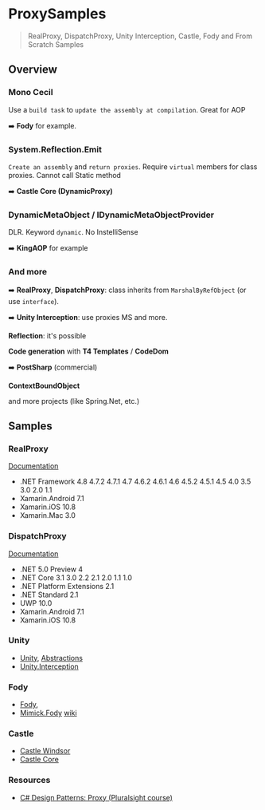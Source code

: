 # ProxySamples
 
 > RealProxy, DispatchProxy, Unity Interception, Castle, Fody and From Scratch Samples


## Overview

### Mono Cecil

Use a `build task` to `update the assembly at compilation`. Great for AOP

:arrow_right: **Fody** for example.

### System.Reflection.Emit

`Create an assembly` and `return proxies`. Require `virtual` members for class proxies. Cannot call Static method

:arrow_right: **Castle Core (DynamicProxy)**


### DynamicMetaObject / IDynamicMetaObjectProvider

DLR. Keyword `dynamic`. No InstelliSense

:arrow_right: **KingAOP** for example

### And more

:arrow_right: **RealProxy**, **DispatchProxy**: class inherits from `MarshalByRefObject` (or use `interface`).

:arrow_right: **Unity Interception**: use proxies MS and more.

**Reflection**: it's possible

**Code generation** with **T4 Templates** / **CodeDom**

:arrow_right: **PostSharp** (commercial)

**ContextBoundObject**

and more projects (like Spring.Net, etc.)

## Samples

### RealProxy 

[Documentation](https://docs.microsoft.com/en-us/dotnet/api/system.runtime.remoting.proxies.realproxy?view=netframework-4.8)

* .NET Framework 4.8 4.7.2 4.7.1 4.7 4.6.2 4.6.1 4.6 4.5.2 4.5.1 4.5 4.0 3.5 3.0 2.0 1.1
* Xamarin.Android 7.1
* Xamarin.iOS 10.8
* Xamarin.Mac 3.0

### DispatchProxy 

[Documentation](https://docs.microsoft.com/en-us/dotnet/api/system.reflection.dispatchproxy?view=netcore-3.1)

* .NET 5.0 Preview 4
* .NET Core 3.1 3.0 2.2 2.1 2.0 1.1 1.0
* .NET Platform Extensions 2.1
* .NET Standard 2.1
* UWP 10.0
* Xamarin.Android 7.1
* Xamarin.iOS 10.8

### Unity

* [Unity](https://github.com/unitycontainer/container), [Abstractions](https://github.com/unitycontainer/abstractions)
* [Unity.Interception](https://github.com/unitycontainer/interception)


### Fody

* [Fody](https://github.com/Fody/Fody), 
* [Mimick.Fody](https://github.com/Epoque/Mimick.Fody) [wiki](https://github.com/Epoque/Mimick.Fody/wiki)

### Castle

* [Castle Windsor](https://github.com/castleproject/Windsor)
* [Castle Core](https://github.com/castleproject/Core)


### Resources

* [C# Design Patterns: Proxy (Pluralsight course)](https://app.pluralsight.com/library/courses/c-sharp-design-patterns-proxy/table-of-contents)